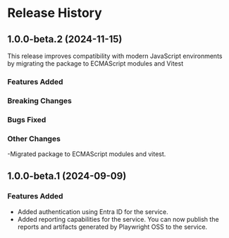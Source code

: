 # Release History

## 1.0.0-beta.2 (2024-11-15)

This release improves compatibility with modern JavaScript environments by migrating the package to ECMAScript modules and Vitest

### Features Added

### Breaking Changes

### Bugs Fixed

### Other Changes

-Migrated package to ECMAScript modules and vitest.

## 1.0.0-beta.1 (2024-09-09)

### Features Added

- Added authentication using Entra ID for the service.
- Added reporting capabilities for the service. You can now publish the reports and artifacts generated by Playwright OSS to the service.
